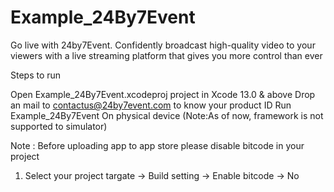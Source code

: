 # Example_24By7Event

Go live with 24by7Event.
Confidently broadcast high-quality video to your viewers with a live streaming platform that gives
you more control than ever


Steps to run

Open Example_24By7Event.xcodeproj project in Xcode 13.0 & above
Drop an mail to contactus@24by7event.com to know your product ID
Run Example_24By7Event On physical device (Note:As of now, framework is not supported to simulator)



Note : Before uploading app to app store please disable bitcode in your project 
1. Select your project targate -> Build setting -> Enable bitcode -> No
